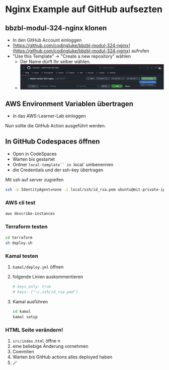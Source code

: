 # Nginx Example auf GitHub aufsezten

## bbzbl-modul-324-nginx klonen

- In den GitHub Account einloggen
- [https://github.com/codingluke/bbzbl-modul-324-nginx](https://github.com/codingluke/bbzbl-modul-324-nginx)
  aufrufen
- "Use this Template" -> "Create a new repository" wählen
  - Der Name dürft Ihr selber wählen.
  - ![github_create_repository_from_template](../img/github_create_repository_from_template.png)

## AWS Environment Variablen übertragen

- In das AWS-Learner-Lab einloggen

Nun sollte die GitHub Action ausgeführt werden.

## In GitHub Codespaces öffnen

- Open in CodeSpaces
- Warten bis gestartet
- Ordner `local-template`` in `local` umbenennen
- die Credentials und der ssh-key übertragen

Mit ssh auf server zugreifen

```bash
ssh -o IdentityAgent=none -i local/ssh/id_rsa.pem ubuntu@mit-private-ip-ersetzen
```

### AWS cli test

```bash
aws describe-instances
```

### Terraform testen

```bash
cd terraform
sh deploy.sh
```

### Kamal testen

1. `kamal/deploy.yml` öffnen
2. folgende Linien auskommentieren

   ```yaml
   # keys_only: true
   # keys: ["~/.ssh/id_rsa.pem"]
   ```

3. Kamal ausführen

   ```bash
   cd kamal
   kamal setup
   ```

### HTML Seite verändern!

1. `src/index.html` öffne n
2. eine beliebige Änderung vornehmen
3. Commiten
4. Warten bis GitHub actions alles deployed haben
5. 🪄

